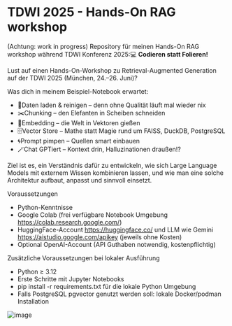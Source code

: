 # TDWI 2025 - Hands-On RAG workshop
(Achtung: work in progress)
Repository für meinen Hands-On RAG workshop während TDWI Konferenz 2025:💻 **Codieren statt Folieren!**

Lust auf einen Hands-On-Workshop zu Retrieval-Augmented Generation auf der TDWI 2025 (München, 24.–26. Juni)?

Was dich in meinem Beispiel-Notebook erwartet:
- 🧹Daten laden & reinigen – denn ohne Qualität läuft mal wieder nix
- ✂️Chunking – den Elefanten in Scheiben schneiden
- 🧮Embedding – die Welt in Vektoren gießen
- 🗄️Vector Store – Mathe statt Magie rund um FAISS, DuckDB, PostgreSQL
- 🌀Prompt pimpen – Quellen smart einbauen
- 🪄Chat GPTiert – Kontext drin, Halluzinationen draußen!?


Ziel ist es, ein Verständnis dafür zu entwickeln, wie sich Large Language Models mit externem Wissen kombinieren lassen, und wie man eine solche Architektur aufbaut, anpasst und sinnvoll einsetzt.

Voraussetzungen
- Python-Kenntnisse
- Google Colab (frei verfügbare Notebook Umgebung https://colab.research.google.com/)
- HuggingFace-Account https://huggingface.co/ und LLM wie Gemini https://aistudio.google.com/apikey (jeweils ohne Kosten)
- Optional OpenAI-Account (API Guthaben notwendig, kostenpflichtig)

Zusätzliche Voraussetzungen bei lokaler Ausführung
- Python ≥ 3.12
- Erste Schritte mit Jupyter Notebooks
- pip install -r requirements.txt für die lokale Python Umgebung
- Falls PostgreSQL pgvector genutzt werden soll: lokale Docker/podman Installation

![image](https://github.com/user-attachments/assets/995e8b98-6dfa-4639-ad31-d94e918b35f4)

